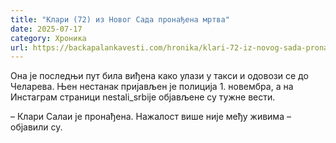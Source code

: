 ```yaml
---
title: "Клари (72) из Новог Сада пронађена мртва"
date: 2025-07-17
category: Хроника
url: https://backapalankavesti.com/hronika/klari-72-iz-novog-sada-pronadjena-mrtva1/
---
```


Она је последњи пут била виђена како улази у такси и одовози се до Челарева. Њен нестанак пријављен је полиција 1. новембра, а на Инстaграм страници nestali_srbije објављене су тужне вести.

– Клари Салаи је пронађена. Нажалост више није међу живима – објавили су.
